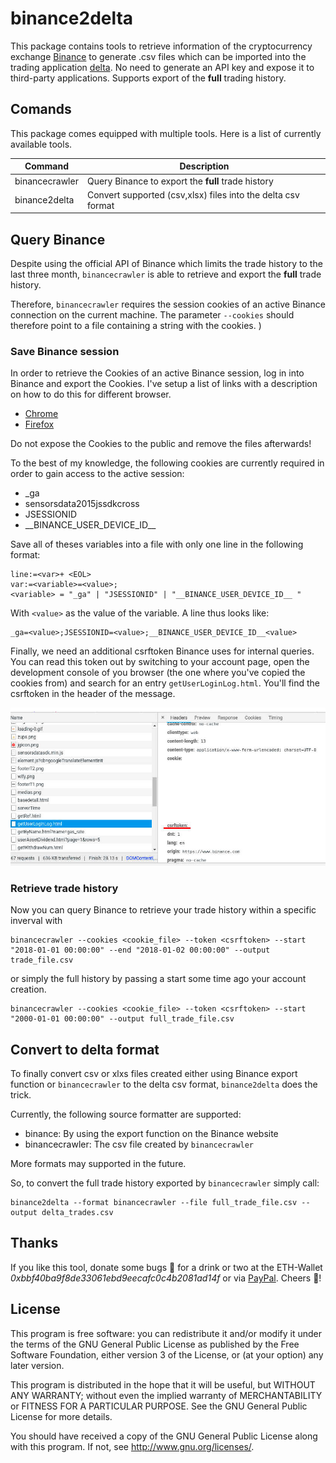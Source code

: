 # binance2delta

This package contains tools to retrieve information of the cryptocurrency exchange [Binance](https://www.binance.com/)
to generate .csv files which can be imported into the trading application [delta](https://www.producthunt.com/posts/delta). 
No need to generate an API key and expose it to third-party applications. Supports export of the 
**full** trading history.

## Comands

This package comes equipped with multiple tools. Here is a list of currently available tools.

| Command          |  Description                                                 |
| -----------------| -------------------------------------------------------------|
| binancecrawler   | Query Binance to export the **full** trade history   |
| binance2delta    | Convert supported (csv,xlsx) files into the delta csv format |



## Query Binance

Despite using the official API of Binance which limits the trade history to the last three month, 
`binancecrawler` is able to retrieve and export the **full** trade history.

Therefore, `binancecrawler` requires the session cookies of an active Binance connection on the current machine. 
The parameter `--cookies` should therefore point to a file containing a string with the cookies. 
)
### Save Binance session
In order to retrieve the Cookies of an active Binance session, log in into Binance and export the Cookies.
I've setup a list of links with a description on how to do this for different browser.

* [Chrome](https://developers.google.com/web/tools/chrome-devtools/manage-data/cookies)
* [Firefox](https://developer.mozilla.org/en-US/docs/Tools/Storage_Inspector#storage-tree)

<aside class="warning">
Do not expose the Cookies to the public and remove the files afterwards!
</aside>


To the best of my knowledge, the following cookies are currently required in order to gain access to the active
session:

* _ga
* sensorsdata2015jssdkcross
* JSESSIONID
* \_\_BINANCE_USER_DEVICE_ID\_\_

Save all of theses variables into a file with only one line in the following format:

```
line:=<var>+ <EOL>
var:=<variable>=<value>;
<variable> = "_ga" | "JSESSIONID" | "__BINANCE_USER_DEVICE_ID__ "
```

With ``<value>`` as the value of the variable. A line thus looks like:

```
_ga=<value>;JSESSIONID=<value>;__BINANCE_USER_DEVICE_ID__<value>
```

Finally, we need an additional csrftoken Binance uses for internal queries. You can read this token out by switching to 
your account page, open the development console of you browser (the one where you've copied the cookies from) and search
for an entry `getUserLoginLog.html`. You'll find the csrftoken in the header of the message.

![Image for retrieving the csrftoken](doc/csrftoken_readout.jpg)

### Retrieve trade history

Now you can query Binance to retrieve your trade history within a specific inverval with

```
binancecrawler --cookies <cookie_file> --token <csrftoken> --start "2018-01-01 00:00:00" --end "2018-01-02 00:00:00" --output trade_file.csv
```

or simply the full history by passing a start some time ago your account creation. 

```
binancecrawler --cookies <cookie_file> --token <csrftoken> --start "2000-01-01 00:00:00" --output full_trade_file.csv
```

## Convert to delta format

To finally convert csv or xlxs files created either using Binance export function or 
`binancecrawler` to the delta csv format, `binance2delta` does the trick.

Currently, the following source formatter are supported:

* binance: By using the export function on the Binance website
* binancecrawler: The csv file created by `binancecrawler`

More formats may supported in the future.


So, to convert the full trade history exported by `binancecrawler` simply call:

```
binance2delta --format binancecrawler --file full_trade_file.csv --output delta_trades.csv
```


## Thanks
If you like this tool, donate some bugs 💸 for a drink or two at the ETH-Wallet *0xbbf40ba9f8de33061ebd9eecafc0c4b2081ad14f*
or via [PayPal](https://www.paypal.me/LarsKlitzke). Cheers 🍻!

## License

This program is free software: you can redistribute it and/or modify
it under the terms of the GNU General Public License as published by
the Free Software Foundation, either version 3 of the License, or
(at your option) any later version.

This program is distributed in the hope that it will be useful,
but WITHOUT ANY WARRANTY; without even the implied warranty of
MERCHANTABILITY or FITNESS FOR A PARTICULAR PURPOSE.  See the
GNU General Public License for more details.

You should have received a copy of the GNU General Public License
along with this program.  If not, see <http://www.gnu.org/licenses/>.

